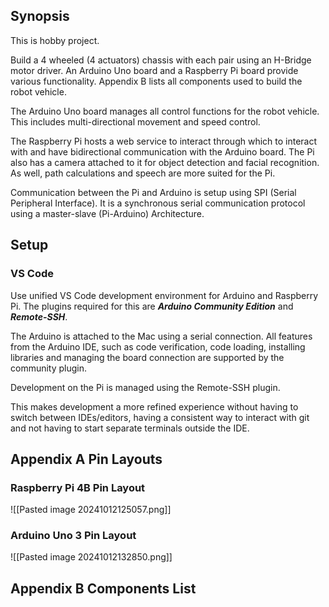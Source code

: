 ## Synopsis

This is hobby project.

Build a 4 wheeled (4 actuators) chassis with each pair using an H-Bridge motor driver.  An Arduino Uno board and a Raspberry Pi board provide various functionality.  Appendix B lists all components used to build the robot vehicle.

The Arduino Uno board manages all control functions for the robot vehicle.  This includes multi-directional movement and speed control.

The Raspberry Pi hosts a web service to interact through which to interact with and have bidirectional communication with the Arduino board.  The Pi also has a camera attached to it for object detection and facial recognition.  As well, path calculations and speech  are more suited for the Pi.

Communication between the Pi and Arduino is setup using SPI (Serial Peripheral Interface).  It is a synchronous serial communication protocol using a master-slave (Pi-Arduino) Architecture.
## Setup

### VS Code

Use unified VS Code development environment for Arduino and Raspberry Pi.  The plugins required for this are ***Arduino Community Edition*** and ***Remote-SSH***.  

The Arduino is attached to the Mac using a serial connection.  All features from the Arduino IDE, such as code verification, code loading, installing libraries and managing the board connection are supported by the community plugin.

Development on the Pi is managed using the Remote-SSH plugin.

This makes development a more refined experience without having to switch between IDEs/editors, having a consistent way to interact with git and not having to start separate terminals outside the IDE.

## Appendix A Pin Layouts
### Raspberry Pi 4B Pin Layout
![[Pasted image 20241012125057.png]]

### Arduino Uno 3 Pin Layout

![[Pasted image 20241012132850.png]]

## Appendix B Components List
